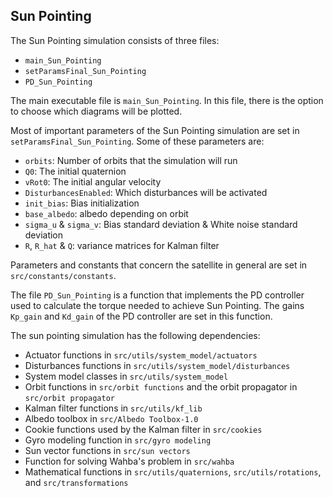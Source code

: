 ## Sun Pointing

The Sun Pointing simulation consists of three files:
- `main_Sun_Pointing`
- `setParamsFinal_Sun_Pointing`
- `PD_Sun_Pointing`

The main executable file is `main_Sun_Pointing`. In this file, there is the option to choose which diagrams will be plotted.

Most of important parameters of the Sun Pointing simulation are set in `setParamsFinal_Sun_Pointing`. Some of these parameters are:
- `orbits`: Number of orbits that the simulation will run
- `Q0`: The initial quaternion
- `vRot0`: The initial angular velocity
- `DisturbancesEnabled`: Which disturbances will be activated
- `init_bias`: Bias initialization
- `base_albedo`: albedo depending on orbit 
- `sigma_u` & `sigma_v`: Bias standard deviation & White noise standard deviation 
- `R`, `R_hat` & `Q`: variance matrices for Kalman filter

Parameters and constants that concern the satellite in general are set in `src/constants/constants`.

The file `PD_Sun_Pointing` is a function that implements the PD controller used to calculate the torque needed to achieve Sun Pointing. The gains `Kp_gain` and `Kd_gain` of the PD controller are set in this function.

The sun pointing simulation has the following dependencies:
- Actuator functions in `src/utils/system_model/actuators`
- Disturbances functions in `src/utils/system_model/disturbances`
- System model classes in `src/utils/system_model`
- Orbit functions in `src/orbit functions` and the orbit propagator in `src/orbit propagator`
- Kalman filter functions in `src/utils/kf_lib`
- Albedo toolbox in `src/Albedo Toolbox-1.0`
- Cookie functions used by the Kalman filter in `src/cookies`
- Gyro modeling function in `src/gyro modeling`
- Sun vector functions in `src/sun vectors`
- Function for solving Wahba's problem in `src/wahba`
- Mathematical functions in `src/utils/quaternions`, `src/utils/rotations`, and `src/transformations`
